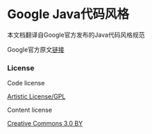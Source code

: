 Google Java代码风格
======================
本文档翻译自Google官方发布的Java代码风格规范


Google官方原文[链接](http://google-styleguide.googlecode.com/svn/trunk/javaguide.html)

### License

Code license

[Artistic License/GPL](http://dev.perl.org/licenses/)

Content license

[Creative Commons 3.0 BY](http://creativecommons.org/licenses/by/3.0/)
